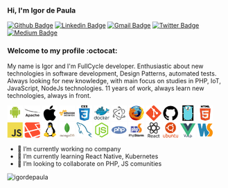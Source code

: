 ### Hi, I'm Igor de Paula

[![Github Badge](https://img.shields.io/badge/-Github-000?style=flat-square&logo=Github&logoColor=white&link=https://github.com/IgorDePaula)](https://github.com/IgorDePaula)
[![Linkedin Badge](https://img.shields.io/badge/-LinkedIn-blue?style=flat-square&logo=Linkedin&logoColor=white&link=https://www.linkedin.com/in/igordepaula/)](https://www.linkedin.com/in/igordepaula/)
[![Gmail Badge](https://img.shields.io/badge/-Gmail-c14438?style=flat-square&logo=Gmail&logoColor=white&link=mailto:principe.borodin@gmail.com)](mailto:principe.borodin@gmail.com/)
[![Twitter Badge](https://img.shields.io/badge/-Twitter-1ca0f1?style=flat-square&labelColor=1ca0f1&logo=twitter&logoColor=white&link=https://twitter.com/igorcdepaula)](https://twitter.com/igorcdepaula)
[![Medium Badge](https://img.shields.io/static/v1?label=Medium&message=Igor+Carvalho&logo=medium&&link=https://medium.com/)](https://medium.com/@principe.borodin)

###  Welcome to my profile :octocat:

My name is Igor and I'm FullCycle developer. Enthusiastic about new technologies in software development, Design Patterns, automated tests. Always looking for new knowledge, with main focus on studies in PHP, IoT, JavaScript, NodeJs technologies. 11 years of work, always learn new technologies, always in front.

<p>
 <img width="36" src="https://github.com/IgorDePaula/IgorDePaula/blob/master/icons/android.svg"/>
 <img width="36" src="https://github.com/IgorDePaula/IgorDePaula/blob/master/icons/apache.svg"/>
 <img width="36" src="https://github.com/IgorDePaula/IgorDePaula/blob/master/icons/apple.svg"/>
 <img width="36" src="https://github.com/IgorDePaula/IgorDePaula/blob/master/icons/aws.svg"/>
 <img width="36" src="https://github.com/IgorDePaula/IgorDePaula/blob/master/icons/css3.svg"/>
 <img width="36" src="https://github.com/IgorDePaula/IgorDePaula/blob/master/icons/docker.svg"/>
 <img width="36" src="https://github.com/IgorDePaula/IgorDePaula/blob/master/icons/electronjs.svg"/>
 <img width="36" src="https://github.com/devicons/devicon/blob/master/icons/firefox/firefox-original.svg"/>
 <img width="36" src="https://github.com/devicons/devicon/blob/master/icons/git/git-original.svg"/>
 <img width="36" src="https://github.com/IgorDePaula/IgorDePaula/blob/master/icons/github.svg"/>
 <img width="36" src="https://github.com/IgorDePaula/IgorDePaula/blob/master/icons/golang.svg"/>
 <img width="36" src="https://github.com/IgorDePaula/IgorDePaula/blob/master/icons/html5.svg"/>
 <img width="36" src="https://github.com/IgorDePaula/IgorDePaula/blob/master/icons/js.svg"/>
 <img width="36" src="https://github.com/IgorDePaula/IgorDePaula/blob/master/icons/laravel.svg"/>
 <img width="36" src="https://github.com/IgorDePaula/IgorDePaula/blob/master/icons/linux.svg"/>
 <img width="36" src="https://github.com/IgorDePaula/IgorDePaula/blob/master/icons/mongodb.svg"/>
 <img width="36" src="https://github.com/devicons/devicon/blob/master/icons/mysql/mysql-original.svg"/>
 <img width="36" src="https://github.com/IgorDePaula/IgorDePaula/blob/master/icons/nodejs.svg"/>
 <img width="36" src="https://github.com/IgorDePaula/IgorDePaula/blob/master/icons/php.svg"/>
 <img width="36" src="https://github.com/IgorDePaula/IgorDePaula/blob/master/icons/phpstorm.svg"/>
 <img width="36" src="https://github.com/IgorDePaula/IgorDePaula/blob/master/icons/react.svg"/>
 <img width="36" src="https://github.com/IgorDePaula/IgorDePaula/blob/master/icons/ubuntu.svg"/>
 <img width="36" src="https://github.com/IgorDePaula/IgorDePaula/blob/master/icons/vuejs.svg"/>
 <img width="36" src="https://github.com/devicons/devicon/blob/master/icons/webstorm/webstorm-original.svg"/>


 </p>

- 🔭 I’m currently working no company
- 🌱 I’m currently learning React Native, Kubernetes
- 👯 I’m looking to collaborate on PHP, JS comunities

<img src="https://github-readme-stats.vercel.app/api?username=igordepaula&show_icons=true" alt="igordepaula" /> 

<!--<img src="https://github-readme-stats.vercel.app/api/top-langs/?username=igordepaula&layout=compact" />-->
